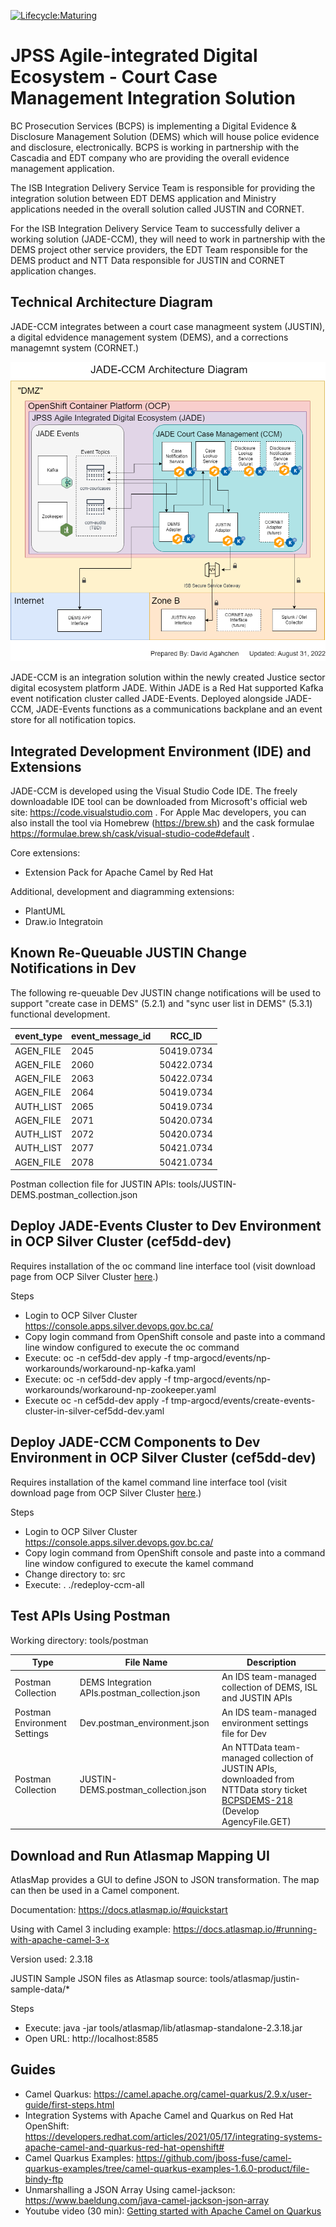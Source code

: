 [![Lifecycle:Maturing](https://img.shields.io/badge/Lifecycle-Maturing-007EC6)](<Redirect-URL>)

# JPSS Agile-integrated Digital Ecosystem - Court Case Management Integration Solution

BC Prosecution Services (BCPS) is implementing a Digital Evidence & Disclosure Management Solution (DEMS) which will house police evidence and disclosure, electronically. BCPS is working in partnership with the Cascadia and EDT company who are providing the overall evidence management application.

The ISB Integration Delivery Service Team is responsible for providing the integration solution between EDT DEMS application and Ministry applications needed in the overall solution called JUSTIN and CORNET.

For the ISB Integration Delivery Service Team to successfully deliver a working solution (JADE-CCM), they will need to work in partnership with the DEMS project other service providers, the EDT Team responsible for the DEMS product and NTT Data responsible for JUSTIN and CORNET application changes.

## Technical Architecture Diagram

JADE-CCM integrates between a court case managmeent system (JUSTIN), a digital edvidence management system (DEMS), and a corrections managemnt system (CORNET.)

![JADE-CCM architecture diagram](img/ccm_architecture_diagram.drawio.png)

JADE-CCM is an integration solution within the newly created Justice sector digital ecosystem platform JADE.  Within JADE is a Red Hat supported Kafka event notification cluster called JADE-Events.  Deployed alongside JADE-CCM, JADE-Events functions as a communications backplane and an event store for all notification topics.

## Integrated Development Environment (IDE) and Extensions

JADE-CCM is developed using the Visual Studio Code IDE.  The freely downloadable IDE tool can be downloaded from Microsoft's official web site: https://code.visualstudio.com .  For Apple Mac developers, you can also install the tool via Homebrew (https://brew.sh) and the cask formulae https://formulae.brew.sh/cask/visual-studio-code#default .

Core extensions:

* Extension Pack for Apache Camel by Red Hat

Additional, development and diagramming extensions:

* PlantUML
* Draw.io Integratoin

## Known Re-Queuable JUSTIN Change Notifications in Dev

The following re-queuable Dev JUSTIN change notifications will be used to support "create case in DEMS" (5.2.1) and "sync user list in DEMS" (5.3.1) functional development.

| event_type | event_message_id | RCC_ID |
| --- | --- | --- |
| AGEN_FILE | 2045 | 50419.0734 |
| AGEN_FILE | 2060 | 50422.0734 |
| AGEN_FILE | 2063 | 50422.0734 |
| AGEN_FILE | 2064 | 50419.0734 |
| AUTH_LIST | 2065 | 50419.0734 |
| AGEN_FILE | 2071 | 50420.0734 |
| AUTH_LIST | 2072 | 50420.0734 |
| AUTH_LIST | 2077 | 50421.0734 |
| AGEN_FILE | 2078 | 50421.0734 |

Postman collection file for JUSTIN APIs: tools/JUSTIN-DEMS.postman_collection.json

## Deploy JADE-Events Cluster to Dev Environment in OCP Silver Cluster (cef5dd-dev)

Requires installation of the oc command line interface tool (visit download page from OCP Silver Cluster [here](https://console.apps.silver.devops.gov.bc.ca/command-line-tools).)

Steps

* Login to OCP Silver Cluster https://console.apps.silver.devops.gov.bc.ca/
* Copy login command from OpenShift console and paste into a command line window configured to execute the oc command
* Execute: oc -n cef5dd-dev apply -f tmp-argocd/events/np-workarounds/workaround-np-kafka.yaml
* Execute: oc -n cef5dd-dev apply -f tmp-argocd/events/np-workarounds/workaround-np-zookeeper.yaml
* Execute oc -n cef5dd-dev apply -f tmp-argocd/events/create-events-cluster-in-silver-cef5dd-dev.yaml

## Deploy JADE-CCM Components to Dev Environment in OCP Silver Cluster (cef5dd-dev)

Requires installation of the kamel command line interface tool (visit download page from OCP Silver Cluster [here](https://console.apps.silver.devops.gov.bc.ca/command-line-tools).)

Steps

* Login to OCP Silver Cluster https://console.apps.silver.devops.gov.bc.ca/
* Copy login command from OpenShift console and paste into a command line window configured to execute the kamel command
* Change directory to: src
* Execute: . ./redeploy-ccm-all

## Test APIs Using Postman

Working directory: tools/postman

| Type | File Name | Description |
| ---  | ---       | ----        |
| Postman Collection | DEMS Integration APIs.postman_collection.json | An IDS team-managed collection of DEMS, ISL and JUSTIN APIs |
| Postman Environment Settings | Dev.postman_environment.json | An IDS team-managed environment settings file for Dev |
| Postman Collection | JUSTIN-DEMS.postman_collection.json | An NTTData team-managed collection of JUSTIN APIs, downloaded from NTTData story ticket [BCPSDEMS-218](https://justice.gov.bc.ca/jira/browse/BCPSDEMS-218) (Develop AgencyFile.GET) | 

## Download and Run Atlasmap Mapping UI

AtlasMap provides a GUI to define JSON to JSON transformation.  The map can then be used in a Camel component.

Documentation: https://docs.atlasmap.io/#quickstart

Using with Camel 3 including example: https://docs.atlasmap.io/#running-with-apache-camel-3-x

Version used: 2.3.18

JUSTIN Sample JSON files as Atlasmap source: tools/atlasmap/justin-sample-data/*

Steps

* Execute: java -jar tools/atlasmap/lib/atlasmap-standalone-2.3.18.jar
* Open URL: http://localhost:8585


## Guides

* Camel Quarkus: https://camel.apache.org/camel-quarkus/2.9.x/user-guide/first-steps.html
* Integration Systems with Apache Camel and Quarkus on Red Hat OpenShift: https://developers.redhat.com/articles/2021/05/17/integrating-systems-apache-camel-and-quarkus-red-hat-openshift#
* Camel Quarkus Examples: https://github.com/jboss-fuse/camel-quarkus-examples/tree/camel-quarkus-examples-1.6.0-product/file-bindy-ftp
* Unmarshalling a JSON Array Using camel-jackson: https://www.baeldung.com/java-camel-jackson-json-array
* Youtube video (30 min): [Getting started with Apache Camel on Quarkus](https://www.youtube.com/watch?v=POWsZnGhVHM)